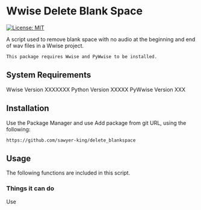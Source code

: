 # Wwise Delete Blank Space
[![License: MIT](https://img.shields.io/badge/License-MIT-brightgreen.svg)](LICENSE.md)

A script used to remove blank space with no audio at the beginning and end of wav files in a Wwise project.
```
This package requires Wwise and PyWwise to be installed.
```

## System Requirements
Wwise Version XXXXXXX
Python Version XXXXX
PyWwise Version XXX

## Installation
Use the Package Manager and use Add package from git URL, using the following: 
```
https://github.com/sawyer-king/delete_blankspace
```

## Usage
The following functions are included in this script.

### Things it can do
Use 
